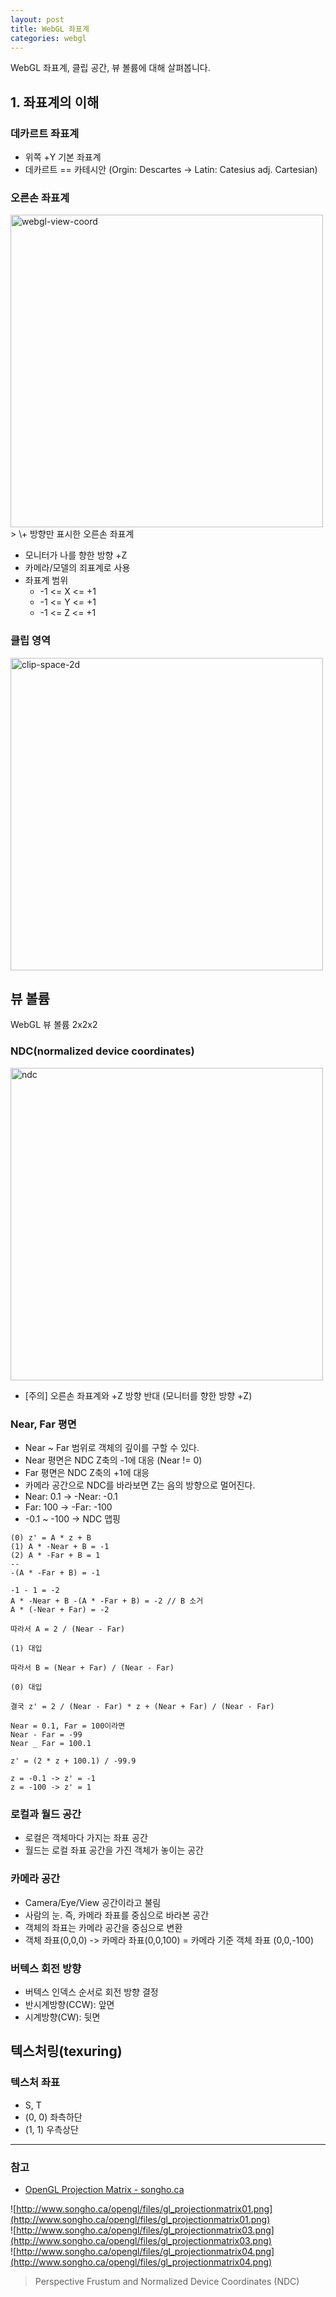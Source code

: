 ```yaml
---
layout: post
title: WebGL 좌표계
categories: webgl
---
```


WebGL 좌표계, 클립 공간, 뷰 볼륨에 대해 살펴봅니다.

## 1. 좌표계의 이해
### 데카르트 좌표계
- 위쪽 +Y 기본 좌표계
- 데카르트  == 카테시안
  (Orgin: Descartes -> Latin: Catesius adj. Cartesian)

### 오른손 좌표계
<img width="500" alt="webgl-view-coord" src="https://cloud.githubusercontent.com/assets/6646861/12256982/908e8ff2-b945-11e5-8aa6-36b37dee8ea8.png">
> \+ 방향만 표시한 오른손 좌표계 

- 모니터가 나를 향한 방향 +Z
- 카메라/모델의 죄표계로 사용
- 좌표계 범위
	- -1 <= X <= +1
	- -1 <= Y <= +1
	- -1 <= Z <= +1
 
### 클립 영역
<img width="500" alt="clip-space-2d" src="https://cloud.githubusercontent.com/assets/6646861/12261818/f054ba1c-b966-11e5-90a3-2e76e3dc2569.png">

## 뷰 볼륨
WebGL 뷰 볼륨 2x2x2

### NDC(normalized device coordinates)
<img width="500" alt="ndc" src="https://cloud.githubusercontent.com/assets/6646861/12261817/f02ced98-b966-11e5-905c-5a2378397ed6.png">

- [주의] 오른손 좌표계와 +Z 방향 반대 (모니터를 향한 방향 +Z)

### Near, Far 평면
- Near ~ Far 범위로 객체의 깊이를 구할 수 있다.
- Near 평면은 NDC Z축의 -1에 대응 (Near != 0)
- Far 평면은 NDC Z축의 +1에 대응
- 카메라 공간으로 NDC를 바라보면 Z는 음의 방향으로 멀어진다.
- Near: 0.1 -> -Near: -0.1
- Far: 100 -> -Far: -100
- -0.1 ~ -100 -> NDC 맵핑 

```
(0) z' = A * z + B
(1) A * -Near + B = -1
(2) A * -Far + B = 1
--
-(A * -Far + B) = -1 

-1 - 1 = -2
A * -Near + B -(A * -Far + B) = -2 // B 소거
A * (-Near + Far) = -2

따라서 A = 2 / (Near - Far)

(1) 대입

따라서 B = (Near + Far) / (Near - Far)

(0) 대입

결국 z' = 2 / (Near - Far) * z + (Near + Far) / (Near - Far)

Near = 0.1, Far = 100이라면
Near - Far = -99
Near _ Far = 100.1

z' = (2 * z + 100.1) / -99.9

z = -0.1 -> z' = -1
z = -100 -> z' = 1

```

### 로컬과 월드 공간
- 로컬은 객체마다 가지는 좌표 공간
- 월드는 로컬 좌표 공간을 가진 객체가 놓이는 공간

### 카메라 공간
- Camera/Eye/View 공간이라고 불림
- 사람의 눈. 즉, 카메라 좌표를  중심으로 바라본 공간
- 객체의 좌표는 카메라 공간을 중심으로 변환
- 객체 좌표(0,0,0) -> 카메라 좌표(0,0,100) = 카메라 기준 객체 좌표 (0,0,-100)

### 버텍스 회전 방향
- 버텍스 인덱스 순서로 회전 방향 결정
- 반시계방향(CCW): 앞면
- 시계방향(CW): 뒷면

## 텍스처링(texuring)

### 텍스처 좌표
- S, T
- (0, 0) 좌측하단
- (1, 1) 우측상단

---

### 참고
- [OpenGL Projection Matrix - songho.ca](http://www.songho.ca/opengl/gl_projectionmatrix.html)

![http://www.songho.ca/opengl/files/gl_projectionmatrix01.png](http://www.songho.ca/opengl/files/gl_projectionmatrix01.png)  
![http://www.songho.ca/opengl/files/gl_projectionmatrix03.png](http://www.songho.ca/opengl/files/gl_projectionmatrix03.png)  
![http://www.songho.ca/opengl/files/gl_projectionmatrix04.png](http://www.songho.ca/opengl/files/gl_projectionmatrix04.png)
> Perspective Frustum and Normalized Device Coordinates (NDC)  
